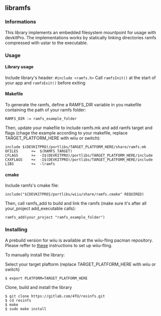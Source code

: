 ## libramfs

### Informations  
This library implements an embedded filesystem mountpoint for usage with devkitPro. The implementations works by statically linking directories ramfs compressed with ustar to the executable.

### Usage
#### Library usage
Include library's header: `#include <ramfs.h>`
Call `ramfsInit()` at the start of your app and `ramfsExit()` before exiting

#### Makefile
To generate the ramfs, define a RAMFS_DIR variable in you makefile containing the path of your ramfs folder:

    RAMFS_DIR := ramfs_example_folder

Then, update your makefile to include ramfs.mk and add ramfs target and flags
(chage the example according to your makefile, replace TARGET_PLATFORM_HERE with wiiu or switch):

    include $(DEVKITPRO)/portlibs/TARGET_PLATFORM_HERE/share/ramfs.mk
    OFILES		+=	$(RAMFS_TARGET)
    CFLAGS		+=	-I$(DEVKITPRO)/portlibs/TARGET_PLATFORM_HERE/include
    CXXFLAGS	+=	-I$(DEVKITPRO)/portlibs/TARGET_PLATFORM_HERE/include
    LIBS		+=	-lramfs

#### cmake
Include ramfs's cmake file:

    include("${DEVKITPRO}/portlibs/wiiu/share/ramfs.cmake" REQUIRED)

Then, call ramfs_add to build and link the ramfs (make sure it's after all your_project add_executable calls):

    ramfs_add(your_project "ramfs_example_folder")

### Installing
A prebuild version for wiiu is available at the wiiu-fling pacman repository.
Please reffer to [these](https://gitlab.com/QuarkTheAwesome/wiiu-fling) instructions to set up wiiu-fling. 

To manually install the library:

Select your target plaftorm (replace TARGET_PLATFORM_HERE with wiiu or switch)

    $ export PLATFORM=TARGET_PLATFORM_HERE

Clone, build and install the library

    $ git clone https://gitlab.com/4TU/resinfs.git
    $ cd resinfs
    $ make
    $ sudo make install
